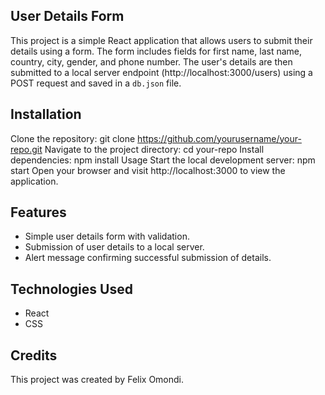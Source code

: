 ## User Details Form
This project is a simple React application that allows users to submit their details using a form. The form includes fields for first name, last name, country, city, gender, and phone number. The user's details are then submitted to a local server endpoint (http://localhost:3000/users) using a POST request and saved in a `db.json` file.

## Installation
Clone the repository: git clone https://github.com/yourusername/your-repo.git
Navigate to the project directory: cd your-repo
Install dependencies: npm install
Usage
Start the local development server: npm start
Open your browser and visit http://localhost:3000 to view the application.

## Features
- Simple user details form with validation.
- Submission of user details to a local server.
- Alert message confirming successful submission of details.

## Technologies Used
- React
- CSS

## Credits
This project was created by Felix Omondi.